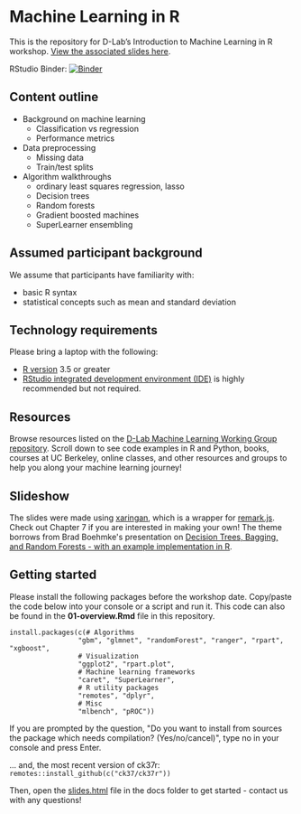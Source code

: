 # Machine Learning in R

This is the repository for D-Lab’s Introduction to Machine Learning in R workshop. [View the associated slides here](https://dlab-berkeley.github.io/Machine-Learning-in-R/slides.html#1).

RStudio Binder:
[![Binder](http://mybinder.org/badge.svg)](http://beta.mybinder.org/v2/gh/dlab-berkeley/Machine-Learning-in-R/master?urlpath=rstudio)

## Content outline

  - Background on machine learning
      - Classification vs regression
      - Performance metrics
  - Data preprocessing
      - Missing data
      - Train/test splits
  - Algorithm walkthroughs
      - ordinary least squares regression, lasso
      - Decision trees
      - Random forests
      - Gradient boosted machines
      - SuperLearner ensembling

## Assumed participant background

We assume that participants have familiarity with:

* basic R syntax
* statistical concepts such as mean and standard deviation

## Technology requirements

Please bring a laptop with the following:

* [R version](https://cloud.r-project.org/)
3.5 or greater
* [RStudio integrated development environment (IDE)](https://www.rstudio.com/products/rstudio/download/#download) is
highly recommended but not required.

## Resources

Browse resources listed on the [D-Lab Machine Learning Working Group repository](https://github.com/dlab-berkeley/MachineLearningWG). Scroll down to see code examples in R and Python, books, courses at UC Berkeley, online classes, and other resources and groups to help you along your machine learning journey!  


## Slideshow

The slides were made using [xaringan](https://github.com/yihui/xaringan), which is a wrapper for [remark.js](https://remarkjs.com/#1). Check out Chapter 7 if you are interested in making your own! The theme borrows from Brad Boehmke's presentation on [Decision Trees, Bagging, and Random Forests - with an example implementation in R](https://bradleyboehmke.github.io/random-forest-training/slides-source.html#1).  

## Getting started

Please install the following packages before the workshop date. Copy/paste the code below into your console or a script and run it. This code can also be found in the **01-overview.Rmd** file in this repository. 

```
install.packages(c(# Algorithms
                 "gbm", "glmnet", "randomForest", "ranger", "rpart", "xgboost",
                 # Visualization
                 "ggplot2", "rpart.plot", 
                 # Machine learning frameworks
                 "caret", "SuperLearner",
                 # R utility packages
                 "remotes", "dplyr",
                 # Misc
                 "mlbench", "pROC"))
```

If you are prompted by the question, "Do you want to install from sources the package which needs compilation? (Yes/no/cancel)", type no in your console and press Enter. 

... and, the most recent version of ck37r: `remotes::install_github(c("ck37/ck37r"))`

Then, open the [slides.html](https://dlab-berkeley.github.io/Machine-Learning-in-R/slides.html#1) file in the docs folder to get started - contact us with any questions! 
